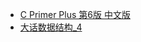 - [C Primer Plus 第6版 中文版](obsidian://bookmaster?type=open-book&bid=nPpXHawlbwqKtrsN)
- [大话数据结构_4](obsidian://bookmaster?type=open-book&bid=dqpasEqelmapoFsu)
